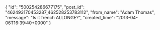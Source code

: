  {
   "id": "500254286677175",
   "post_id": "462493170453287_462528253783112",
   "from_name": "Adam Thomas",
   "message": "Is it french ALLONGE?",
   "created_time": "2013-04-06T16:39:40+0000"
 }
